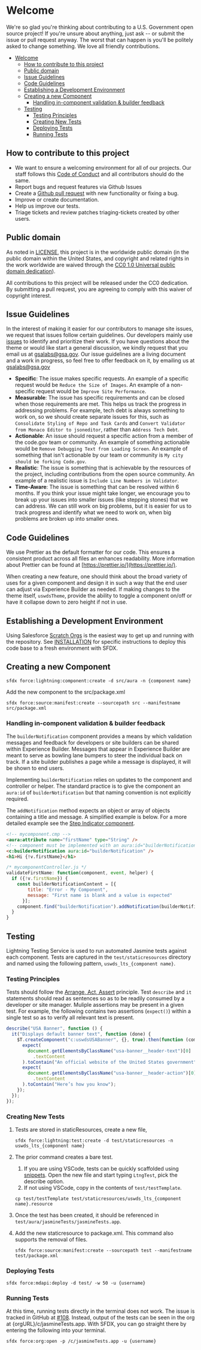 # Welcome

We're so glad you're thinking about contributing to a U.S. Government open source project! If you're unsure about anything, just ask -- or submit the issue or pull request anyway. The worst that can happen is you'll be politely asked to change something. We love all friendly contributions.

- [Welcome](#welcome)
  - [How to contribute to this project](#how-to-contribute-to-this-project)
  - [Public domain](#public-domain)
  - [Issue Guidelines](#issue-guidelines)
  - [Code Guidelines](#code-guidelines)
  - [Establishing a Development Environment](#establishing-a-development-environment)
  - [Creating a new Component](#creating-a-new-component)
    - [Handling in-component validation & builder feedback](#handling-in-component-validation--builder-feedback)
  - [Testing](#testing)
    - [Testing Principles](#testing-principles)
    - [Creating New Tests](#creating-new-tests)
    - [Deploying Tests](#deploying-tests)
    - [Running Tests](#running-tests)

## How to contribute to this project

- We want to ensure a welcoming environment for all of our projects. Our staff follows this [Code of Conduct](CODE_OF_CONDUCT.md) and all contributors should do the same.
- Report bugs and request features via Github Issues
- Create a [Github pull request](https://help.github.com/articles/creating-a-pull-request/) with new functionality or fixing a bug.
- Improve or create documentation.
- Help us improve our tests.
- Triage tickets and review patches triaging-tickets created by other users.

## Public domain

As noted in [LICENSE](LICENSE.md), this project is in the worldwide public domain (in the public domain within the United States, and copyright and related rights in the work worldwide are waived through the [CC0 1.0 Universal public domain dedication](https://creativecommons.org/publicdomain/zero/1.0/)).

All contributions to this project will be released under the CC0 dedication. By submitting a pull request, you are agreeing to comply with this waiver of copyright interest.

## Issue Guidelines

In the interest of making it easier for our contributors to manage site issues, we request that issues follow certain guidelines. Our developers mainly use [issues](/issues) to identify and prioritize their work. If you have questions about the theme or would like start a general discussion, we kindly request that you email us at [gsalabs@gsa.gov](mailto://gsalabs@gsa.gov). Our issue guidelines are a living document and a work in progress, so feel free to offer feedback on it, by emailing us at [gsalabs@gsa.gov](mailto://gsalabs@gsa.gov)

- **Specific**: The issue makes specific requests. An example of a specific request would be `Reduce the Size of Images`. An example of a non-specific request would be `Improve Site Performance`.
- **Measurable**: The issue has specific requirements and can be closed when those requirements are met. This helps us track the progress in addressing problems. For example, tech debt is always something to work on, so we should create separate issues for this, such as `Consolidate Styling of Repo and Task Cards` and `Convert Validator from Monaco Editor to jsoneditor`, rather than `Address Tech Debt`.
- **Actionable**: An issue should request a specific action from a member of the code.gov team or community. An example of something actionable would be `Remove Debugging Text from Loading Screen`. An example of something that isn't actionable by our team or community is `My city should be forking Code.gov`.
- **Realistic**: The issue is something that is achievable by the resources of the project, including contributions from the open source community. An example of a realistic issue is `Include Line Numbers in Validator`.
- **Time-Aware**: The issue is something that can be resolved within 6 months. If you think your issue might take longer, we encourage you to break up your issues into smaller issues (like stepping stones) that we can address. We can still work on big problems, but it is easier for us to track progress and identify what we need to work on, when big problems are broken up into smaller ones.

## Code Guidelines

We use Prettier as the default formatter for our code. This ensures a consistent product across all files an enhances readability. More information about Prettier can be found at [https://prettier.io/](https://prettier.io/).

When creating a new feature, one should think about the broad variety of uses for a given component and design it in such a way that the end user can adjust via Experience Builder as needed. If making changes to the theme itself, `uswdsTheme`, provide the ability to toggle a component on/off or have it collapse down to zero height if not in use.

## Establishing a Development Environment

Using Salesforce [Scratch Orgs](https://help.salesforce.com/s/articleView?id=sf.managing_scratch_orgs.htm&type=5) is the easiest way to get up and running with the repository. See [INSTALLATION](INSTALLATION.md#sfdx-instructions) for specific instructions to deploy this code base to a fresh environment with SFDX.

## Creating a new Component

`sfdx force:lightning:component:create -d src/aura -n {component name}`

Add the new component to the src/package.xml

`sfdx force:source:manifest:create --sourcepath src --manifestname src/package.xml`

### Handling in-component validation & builder feedback

The `builderNotification` component provides a means by which validation messages and feedback for developers or site builders can be shared within Experience Builder. Messages that appear in Experience Builder are meant to serve as bowling lane bumpers to steer the individual back on track. If a site builder publishes a page while a message is displayed, it will be shown to end users.

Implementing `builderNotification` relies on updates to the component and controller or helper. The standard practice is to give the component an `aura:id` of `builderNotification` but that naming convention is not explicitly required.

The `addNotification` method expects an object or array of objects containing a title and message. A simplified example is below. For a more detailed example see the [Step Indicator component](https://github.com/GSA/uswds-sf-lightning-community/blob/develop/src/aura/uswdsStepIndicator/uswdsStepIndicatorHelper.js).

```html
<!-- mycomponent.cmp -->
<aura:attribute name="firstName" type="String" />
<!-- component must be implemented with an aura:id="builderNotification" -->
<c:builderNotification aura:id="builderNotification" />
<h1>Hi {!v.firstName}</h1>
```

```js
/* mycomponentController.js */
validateFirstName: function(component, event, helper) {
  if ({!v.firstName}) {
    const builderNotificationContent = [{
        title: "Error - My Component",
        message: "First name is blank and a value is expected"
      }];
    component.find("builderNotification").addNotification(builderNotificationContent);
  }
}
```

## Testing

Lightning Testing Service is used to run automated Jasmine tests against each component. Tests are captured in the `test/staticresources` directory and named using the following pattern, `uswds_lts_{component name}`.

### Testing Principles

Tests should follow the [Arrange, Act, Assert](https://integralpath.blogs.com/thinkingoutloud/2005/09/principles_of_t.html) principle. Test `describe` and `it` statements should read as sentences so as to be readily consumed by a developer or site manager. Muliple assertions may be present in a given test. For example, the following contains two assertions (`expect()`) within a single test so as to verify all relevant text is present.

```javascript
describe("USA Banner", function () {
  it("Displays default banner text", function (done) {
    $T.createComponent("c:uswdsUSABanner", {}, true).then(function (component) {
      expect(
        document.getElementsByClassName("usa-banner__header-text")[0]
          .textContent
      ).toContain("An official website of the United States government");
      expect(
        document.getElementsByClassName("usa-banner__header-action")[0]
          .textContent
      ).toContain("Here’s how you know");
    });
  });
});
```

### Creating New Tests

1. Tests are stored in staticResources, create a new file,

   `sfdx force:lightning:test:create -d test/staticresources -n uswds_lts_{component name}`

1. The prior command creates a bare test.

   1. If you are using VSCode, tests can be quickly scaffolded using [snippets](https://code.visualstudio.com/docs/editor/userdefinedsnippets). Open the new file and start typing `LtngTest`, pick the describe option.
   2. If not using VSCode, copy in the contents of `test/testTemplate`.

   `cp test/testTemplate test/staticresources/uswds_lts_{component name}.resource`

1. Once the test has been created, it should be referenced in `test/aura/jasmineTests/jasmineTests.app`.

1. Add the new staticresource to package.xml. This command also supports the removal of files.

   `sfdx force:source:manifest:create --sourcepath test --manifestname test/package.xml`

### Deploying Tests

`sfdx force:mdapi:deploy -d test/ -w 50 -u {username}`

### Running Tests

At this time, running tests directly in the terminal does not work. The issue is tracked in GitHub at [#108](https://github.com/GSA/uswds-sf-lightning-community/issues/108). Instead, output of the tests can be seen in the org at {orgURL}/c/jasmineTests.app. With SFDX, you can go straight there by entering the following into your terminal.

`sfdx force:org:open -p /c/jasmineTests.app -u {username}`
